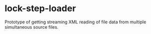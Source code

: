 lock-step-loader
================

Prototype of getting streaming XML reading of file data from multiple simultaneous source files.
